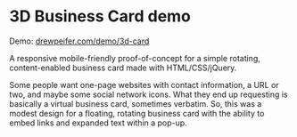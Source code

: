 3D Business Card demo
=====================

Demo: [drewpeifer.com/demo/3d-card](http://www.drewpeifer.com/demo/3d-card "3D Business Card")

A responsive mobile-friendly proof-of-concept for a simple
rotating, content-enabled business card made with HTML/CSS/jQuery.

Some people want one-page websites with contact information, a URL or two,
and maybe some social network icons. What they end up requesting is basically
a virtual business card, sometimes verbatim. So, this was a modest design for
a floating, rotating business card with the ability to embed links and expanded
text within a pop-up.